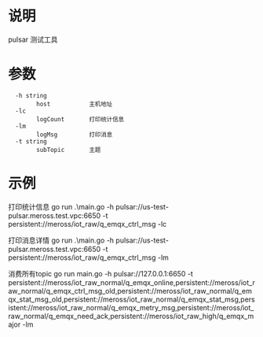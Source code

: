 # 说明

pulsar 测试工具

# 参数

```
  -h string                        
        host           主机地址    
  -lc                              
        logCount       打印统计信息
  -lm                              
        logMsg         打印消息    
  -t string                        
        subTopic       主题       
```

# 示例

打印统计信息
go run .\main.go -h pulsar://us-test-pulsar.meross.test.vpc:6650 -t persistent://meross/iot_raw/q_emqx_ctrl_msg -lc

打印消息详情
go run .\main.go -h pulsar://us-test-pulsar.meross.test.vpc:6650 -t persistent://meross/iot_raw/q_emqx_ctrl_msg -lm

消费所有topic
go run main.go -h pulsar://127.0.0.1:6650 -t persistent://meross/iot_raw_normal/q_emqx_online,persistent://meross/iot_raw_normal/q_emqx_ctrl_msg_old,persistent://meross/iot_raw_normal/q_emqx_stat_msg_old,persistent://meross/iot_raw_normal/q_emqx_stat_msg,persistent://meross/iot_raw_normal/q_emqx_metry_msg,persistent://meross/iot_raw_normal/q_emqx_need_ack,persistent://meross/iot_raw_high/q_emqx_major -lm
